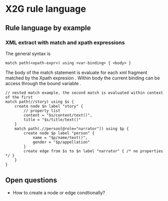 # X2G rule language

## Rule language by example

### XML extract with match and xpath expressions

The general syntax is

`match path(<xpath-expr>) using <var-binding> { <body> }`

The body of the match statement is evaluate for each xml fragment matched by the Xpath expresion <xpath-expr>.  Within body the current binding can be access through the bound variable <var-binding>.

```
// nested match example, the second match is evaluated within context of the first
match path(//story) using $s {
    create node $n label "story" {
        // property list
        content = "$s/content/text()",
        title = "$s/title/text()"
    }
    match path(.//person[@role="narrator"]) using $p {
        create node $p label "person" {
            name = "$p/name/text()",
            gender = "$p/appellation"
        }
        create edge from $s to $n label "narrator" { /* no properties */ }
    }
}
```


## Open questions
* How to create a node or edge condtionally?
